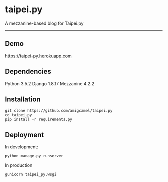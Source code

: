 taipei.py
===================
A mezzanine-based blog for Taipei.py


----------


Demo
-------------
https://taipei-py.herokuapp.com

Dependencies
-------------
Python 3.5.2
Django 1.8.17
Mezzanine 4.2.2

Installation
-------------
```
git clone https://github.com/amigcamel/taipei.py
cd taipei.py
pip install -r requirements.py
```

Deployment
-------------
In development:
```
python manage.py runserver
```
In production
```
gunicorn taipei_py.wsgi
```
